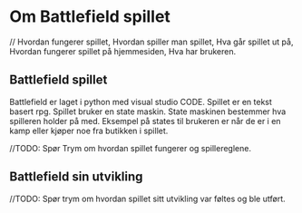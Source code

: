 # Om Battlefield spillet

// Hvordan fungerer spillet, Hvordan spiller man spillet, Hva går spillet ut på, Hvordan fungerer spillet på hjemmesiden, Hva har brukeren.

## **Battlefield spillet**

Battlefield er laget i python med visual studio CODE. Spillet er en tekst basert rpg. Spillet bruker en state maskin. State maskinen bestemmer hva spilleren holder på med. Eksempel på states til brukeren er når de er i en kamp eller kjøper noe fra butikken i spillet.

//TODO: Spør Trym om hvordan spillet fungerer og spillereglene.

## **Battlefield sin utvikling**

//TODO: Spør trym om hvordan spillet sitt utvikling var føltes og ble utført.